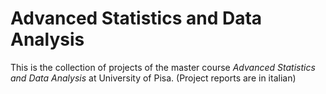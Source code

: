 # Advanced Statistics and Data Analysis

This is the collection of projects of the master course *Advanced Statistics and Data Analysis* at University of Pisa. (Project reports are in italian)
